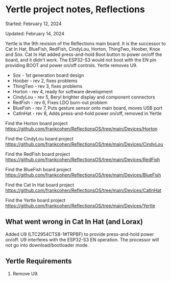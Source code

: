 # Yertle project notes, Reflections

Started: February 12, 2024

Updated: February 14, 2024

Yertle is the 9th revision of the Reflections main board. 
It is the successor to Cat In Hat, BlueFish, RedFish, CindyLou, Horton, ThingTwo, Hoober, Knox and Sox. Cat In Hat added press-and-hold Boot button to power on/off the board, and it didn't work. The ESP32-S3 would not boot with the EN pin providing BOOT and power on/off controls. Yertle removes U9.

- Sox - 1st generation board design
- Hoober - rev 2, fixes problems
- ThingTwo - rev 3, fixes problems
- Horton - rev 4, ready for software development
- CindyLou - rev 5, Beryl brighter display and component connectors
- RedFish - rev 6, Fixes LDO burn-out problem
- BlueFish - rev 7, Puts gesture sensor onto main board, moves USB port
- CatInHat - rev 8, Adds press-and-hold power on/off, removed in Yertle

Find the Horton board project
https://github.com/frankcohen/ReflectionsOS/tree/main/Devices/Horton

Find the CindyLou board project
https://github.com/frankcohen/ReflectionsOS/tree/main/Devices/CindyLou

Find the RedFish board project
https://github.com/frankcohen/ReflectionsOS/tree/main/Devices/RedFish

Find the BlueFish board project
https://github.com/frankcohen/ReflectionsOS/tree/main/Devices/BlueFish

Find the Cat In Hat board project
https://github.com/frankcohen/ReflectionsOS/tree/main/Devices/CatInHat

Find the Yertle board project
https://github.com/frankcohen/ReflectionsOS/tree/main/Devices/Yertle

## What went wrong in Cat In Hat (and Lorax)

Added U9 (LTC2954CTS8-1#TRPBF) to provide press-and-hold power on/off. U9 interferes with the ESP32-S3 EN operation. The processor will not go into download/bootloader mode.

## Yertle Requirements

1. Remove U9.

